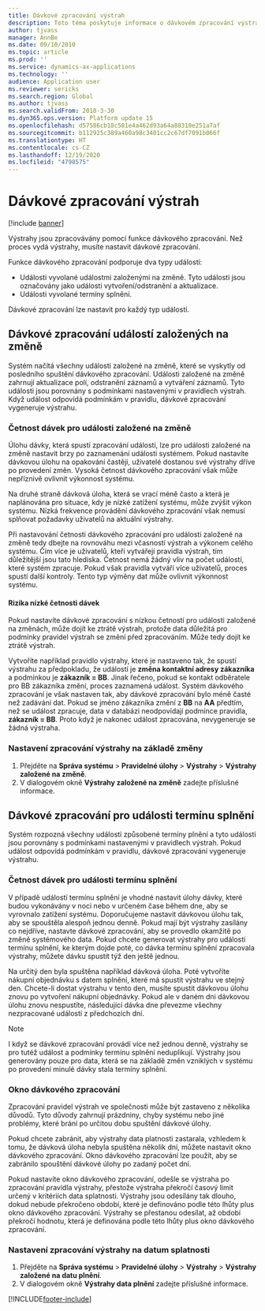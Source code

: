 ```yaml
---
title: Dávkové zpracování výstrah
description: Toto téma poskytuje informace o dávkovém zpracování výstrah.
author: tjvass
manager: AnnBe
ms.date: 09/10/2010
ms.topic: article
ms.prod: ''
ms.service: dynamics-ax-applications
ms.technology: ''
audience: Application user
ms.reviewer: sericks
ms.search.region: Global
ms.author: tjvass
ms.search.validFrom: 2018-3-30
ms.dyn365.ops.version: Platform update 15
ms.openlocfilehash: d57586cb18c581e4a462d93a64a88310e251a7af
ms.sourcegitcommit: b112925c389a460a98c3401cc2c67df7091b066f
ms.translationtype: HT
ms.contentlocale: cs-CZ
ms.lasthandoff: 12/19/2020
ms.locfileid: "4798575"
---
```

# <a name="batch-processing-of-alerts"></a>Dávkové zpracování výstrah

[!include [banner](../includes/banner.md)]

Výstrahy jsou zpracovávány pomocí funkce dávkového zpracování. Než proces vydá výstrahy, musíte nastavit dávkové zpracování.

Funkce dávkového zpracování podporuje dva typy událostí:

- Události vyvolané událostmi založenými na změně. Tyto události jsou označovány jako události vytvoření/odstranění a aktualizace.
- Události vyvolané termíny splnění.

Dávkové zpracování lze nastavit pro každý typ událostí.

## <a name="batch-processing-for-change-based-events"></a>Dávkové zpracování událostí založených na změně

Systém načítá všechny události založené na změně, které se vyskytly od posledního spuštění dávkového zpracování. Události založené na změně zahrnují aktualizace polí, odstranění záznamů a vytváření záznamů. Tyto události jsou porovnány s podmínkami nastavenými v pravidlech výstrah. Když událost odpovídá podmínkám v pravidlu, dávkové zpracování vygeneruje výstrahu.

### <a name="frequency-for-change-based-events"></a>Četnost dávek pro události založené na změně

Úlohu dávky, která spustí zpracování události, lze pro události založené na změně nastavit brzy po zaznamenání události systémem. Pokud nastavíte dávkovou úlohu na opakování častěji, uživatelé dostanou své výstrahy dříve po provedení změn. Vysoká četnost dávkového zpracování však může nepříznivě ovlivnit výkonnost systému.

Na druhé straně dávková úloha, která se vrací méně často a která je naplánována pro situace, kdy je nízké zatížení systému, může zvýšit výkon systému. Nízká frekvence provádění dávkového zpracování však nemusí splňovat požadavky uživatelů na aktuální výstrahy.

Při nastavování četnosti dávkového zpracování pro události založené na změně tedy dbejte na rovnováhu mezi včasností výstrah a výkonem celého systému. Čím více je uživatelů, kteří vytvářejí pravidla výstrah, tím důležitější jsou tato hlediska. Četnost nemá žádný vliv na počet událostí, které systém zpracuje. Pokud však pravidla vytváří více uživatelů, proces spustí další kontroly. Tento typ výměny dat může ovlivnit výkonnost systému.

#### <a name="the-risks-of-low-batch-frequency"></a>Rizika nízké četnosti dávek

Pokud nastavíte dávkové zpracování s nízkou četností pro události založené na změnách, může dojít ke ztrátě výstrah, protože data důležitá pro podmínky pravidel výstrah se změní před zpracováním. Může tedy dojít ke ztrátě výstrah.

Vytvoříte například pravidlo výstrahy, které je nastaveno tak, že spustí výstrahu za předpokladu, že událostí je **změna kontaktní adresy zákazníka** a podmínkou je **zákazník = BB**. Jinak řečeno, pokud se kontakt odběratele pro BB zákazníka změní, proces zaznamená událost. Systém dávkového zpracování je však nastaven tak, aby dávkové zpracování bylo méně časté než zadávání dat. Pokud se jméno zákazníka změní z **BB** na **AA** předtím, než se událost zpracuje, data v databázi neodpovídají podmínce pravidla, **zákazník = BB**. Proto když je nakonec událost zpracována, nevygeneruje se žádná výstraha.

### <a name="set-up-processing-for-change-based-alerts"></a>Nastavení zpracování výstrahy na základě změny

1. Přejděte na **Správa systému** &gt; **Pravidelné úlohy** &gt; **Výstrahy** &gt; **Výstrahy založené na změně**.
2. V dialogovém okně **Výstrahy založené na změně** zadejte příslušné informace.

## <a name="batch-processing-for-due-date-events"></a>Dávkové zpracování pro události termínu splnění

Systém rozpozná všechny události způsobené termíny plnění a tyto události jsou porovnány s podmínkami nastavenými v pravidlech výstrah. Pokud událost odpovídá podmínkám v pravidlu, dávkové zpracování vygeneruje výstrahu.

### <a name="frequency-for-due-date-events"></a>Četnost dávek pro události termínu splnění

V případě událostí termínu splnění je vhodné nastavit úlohy dávky, které budou vykonávány v noci nebo v určeném čase během dne, aby se vyrovnalo zatížení systému. Doporučujeme nastavit dávkovou úlohu tak, aby se spouštěla alespoň jednou denně. Pokud mají být výstrahy zasílány co nejdříve, nastavte dávkové zpracování, aby se provedlo okamžitě po změně systémového data. Pokud chcete generovat výstrahy pro události termínu splnění, ke kterým dojde poté, co dávka termínu splnění zpracovala výstrahy, můžete dávku spustit týž den ještě jednou.

Na určitý den byla spuštěna například dávková úloha. Poté vytvoříte nákupní objednávku s datem splnění, které má spustit výstrahu ve stejný den. Chcete-li dostat výstrahu v tento den, musíte spustit dávkovou úlohu znovu po vytvoření nákupní objednávky. Pokud ale v daném dni dávkovou úlohu znovu nespustíte, následující dávka dne převezme všechny nezpracované události z předchozích dní.

> [!NOTE]
> I když se dávkové zpracování provádí více než jednou denně, výstrahy se pro tutéž událost a podmínky termínu splnění neduplikují. Výstrahy jsou generovány pouze pro data, která se na základě změn vzniklých v systému po provedení minulé dávky stala termíny splnění.

### <a name="batch-processing-window"></a>Okno dávkového zpracování

Zpracování pravidel výstrah ve společnosti může být zastaveno z několika důvodů. Tyto důvody zahrnují prázdniny, chyby systému nebo jiné problémy, které brání po určitou dobu spuštění dávkové úlohy.

Pokud chcete zabránit, aby výstrahy data platnosti zastarala, vzhledem k tomu, že dávková úloha nebyla spuštěna několik dní, můžete nastavit okno dávkového zpracování. Okno dávkového zpracování lze použít, aby se zabránilo spouštění dávkové úlohy po zadaný počet dní.

Pokud nastavíte okno dávkového zpracování, odešle se výstraha po zpracování pravidla výstrahy, přestože výstraha překročí časový limit určený v kritériích data splatnosti. Výstrahy jsou odesílány tak dlouho, dokud nebude překročeno období, které je definováno podle této lhůty plus okno dávkového zpracování. Výstrahy se přestanou odesílat, až období překročí hodnotu, která je definována podle této lhůty plus okno dávkového zpracování.

### <a name="set-up-processing-for-due-date-alerts"></a>Nastavení zpracování výstrahy na datum splatnosti

1. Přejděte na **Správa systému** &gt; **Pravidelné úlohy** &gt; **Výstrahy** &gt; **Výstrahy založené na datu plnění**.
2. V dialogovém okně **Výstrahy data plnění** zadejte příslušné informace.


[!INCLUDE[footer-include](../../../includes/footer-banner.md)]